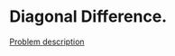 # Diagonal Difference.

[Problem description](https://www.hackerrank.com/challenges/diagonal-difference)

